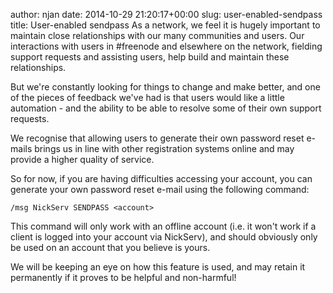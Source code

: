 author: njan
date: 2014-10-29 21:20:17+00:00
slug: user-enabled-sendpass
title: User-enabled sendpass
As a network, we feel it is hugely important to maintain close relationships with our many communities and users. Our interactions with users in #freenode and elsewhere on the network, fielding support requests and assisting users, help build and maintain these relationships.

But we're constantly looking for things to change and make better, and one of the pieces of feedback we've had is that users would like a little automation - and the ability to be able to resolve some of their own support requests.

We recognise that allowing users to generate their own password reset e-mails brings us in line with other registration systems online and may provide a higher quality of service.

So for now, if you are having difficulties accessing your account, you can generate your own password reset e-mail using the following command:

    
    /msg NickServ SENDPASS <account>


This command will only work with an offline account (i.e. it won't work if a client is logged into your account via NickServ), and should obviously only be used on an account that you believe is yours.

We will be keeping an eye on how this feature is used, and may retain it permanently if it proves to be helpful and non-harmful!
